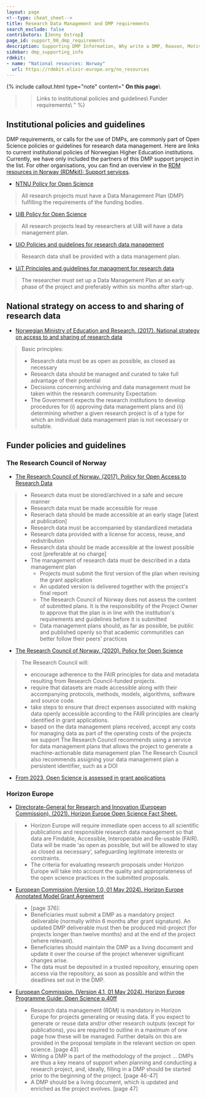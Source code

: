 ```yaml
---
layout: page
<!--type: cheat_sheet-->
title: Research Data Management and DMP requirements
search_exclude: false
contributors: [Jenny Ostrop]
page_id: support_00_dmp_requirements
description: Supporting DMP Information, Why write a DMP, Reason, Motivation, DMP requirements, Funder requirements, Institutional requirements
sidebar: dmp_supporting_info
rdmkit:
- name: "National resources: Norway"
  url: https://rdmkit.elixir-europe.org/no_resources
---
```


{% include callout.html type="note" content="
**On this page**\\
>> Links to institutional policies and guidelines\\
>> Funder requirements\\
" %}

## Institutional policies and guidelines
DMP requirements, or calls for the use of DMPs, are commonly part of Open Science policies or guidelines for research data management. Here are links to current institutional policies of Norwegian Higher Education institutions. Currently, we have only included the partners of this DMP support project in the list. For other organisations, you can find an overview in the [RDM resources in Norway (RDMkit): Support services](https://rdmkit.elixir-europe.org/no_resources#support-services).

* [NTNU Policy for Open Science](https://www.ntnu.edu/policy-for-open-science "2024-07-17")
> All research projects must have a Data Management Plan (DMP) fulfilling the requirements of the funding bodies.

* [UiB Policy for Open Science](https://www.uib.no/en/foremployees/142184/university-bergen-policy-open-science "2024-07-17")
> All research projects lead by researchers at UiB will have a data management plan.

* [UiO Policies and guidelines for research data management](https://www.uio.no/english/for-employees/support/research/research-data-management/policies-guidelines.html "2024-07-17")
> Research data shall be provided with a data management plan.

* [UiT Principles and guidelines for managment for research data](https://en.uit.no/research/research-dataportal/art?p_document_id=729171#mod_729184 "2024-07-17")
> The researcher must set up a Data Management Plan at an early phase of the project and preferably within six months after start-up.

## National strategy on access to and sharing of research data
* [Norwegian Ministry of Education and Research. (2017). National strategy on access to and sharing of research data](https://www.regjeringen.no/en/dokumenter/national-strategy-on-access-to-and-sharing-of-research-data/id2582412/ "2024-09-09")
> Basic principles:
> * Research data must be as open as possible, as closed as necessary
> * Research data should be managed and curated to take full advantage of their potential
> * Decisions concerning archiving and data management must be taken within the research community
> Expectation:
> * The Government expects the research institutions to develop procedures for (i) approving data management plans and (ii) determining whether a given research project is of a
type for which an individual data management plan is not necessary or suitable.


## Funder policies and guidelines

### The Research Council of Norway
* [The Research Council of Norway. (2017). Policy for Open Access to Research Data](https://www.forskningsradet.no/contentassets/e4cd6d2c23cf49d4989bb10c5eea087a/the-research-council-of-norways-policy-for-open-access-to-research-data.pdf "2024-09-09")
> * Research data must be stored/archived in a safe and secure manner
> * Research data must be made accessible for reuse
> * Reserach data should be made accessible at an early stage [latest at publication]
> * Research data must be accompanied by standardized metadata
> * Research data provided with a license for access, reuse, and redistribution
> * Research data should be made accessible at the lowest possible cost [preferable at no charge]
> * The management of research data must be described in a data management plan
>   * Projects must submit the first version of the plan when revising the grant application
>   * An updated version is delivered together with the project's final report
>   * The Research Council of Norway does not assess the content of submitted plans. It is the responsibility of the Project Owner to approve that the plan is in line with the institution's requirements and guidelines before it is submitted
>   * Data management plans should, as far as possible, be public and published openly so that academic communities can better follow their peers' practices
	
* [The Research Council of Norway. (2020). Policy for Open Science](https://www.forskningsradet.no/en/research-policy-strategy/open-science/policy/ "2024-09-09")
> The Research Council will:
> * encourage adherence to the FAIR principles for data and metadata resulting from Research Council-funded projects.
> * require that datasets are made accessible along with their accompanying protocols, methods, models, algorithms, software and source code.
> * take steps to ensure that direct expenses associated with making data openly accessible according to the FAIR principles are clearly identified in grant applications.
> * based on the data management plans received, accept any costs for managing data as part of the operating costs of the projects we support
> The Research Council recommends using a service for data management plans that allows the project to generate a machine-actionable data management plan
> The Research Council also recommends assigning your data management plan a persistent identifier, such as a DOI

* [From 2023, Open Science is assessed in grant applications](https://www.forskningsradet.no/en/financing/application-process/assessment-open-science/ "2024-09-09")


### Horizon Europe
* [Directorate-General for Research and Innovation (European Commission). (2021). Horizon Europe Open Science Fact Sheet.](https://doi.org/10.2777/18252)
> * Horizon Europe will require immediate open access to all scientific publications and responsible research data management so that data are Findable, Accessible, Interoperable and Re-usable (FAIR). Data will be made ‘as open as possible, but will be allowed to stay as closed as necessary’, safeguarding legitimate interests or constraints.
> * The criteria for evaluating research proposals under Horizon Europe will take into account the quality and appropriateness of the open science practices in the submitted proposals.

* [European Commission (Version 1.0, 01 May 2024). Horizon Europe Annotated Model Grant Agreement](https://ec.europa.eu/info/funding-tenders/opportunities/docs/2021-2027/common/guidance/aga_en.pdf "2024-09-09")
> * [page 376]:
> * Beneficiaries must submit a DMP as a mandatory project deliverable (normally within 6 months after grant signature). An updated DMP deliverable must then be produced mid-project (for projects longer than twelve months) and at the end of the project (where relevant).
> * Beneficiaries should maintain the DMP as a living document and update it over the course of the project whenever significant changes arise.
> * The data must be deposited in a trusted repository, ensuring open access via the repository, as soon as possible and within the deadlines set out in the DMP.
	
* [European Commission. (Version 4.1, 01 May 2024). Horizon Europe Programme Guide: Open Science p.40ff](https://ec.europa.eu/info/funding-tenders/opportunities/docs/2021-2027/horizon/guidance/programme-guide_horizon_en.pdf "2024-09-09")
> * Research data management (RDM) is mandatory in Horizon Europe for projects generating or reusing data. If you expect to generate or reuse data and/or other research outputs (except for publications), you are required to outline in a maximum of one page how these will be managed. Further details on this are provided in the proposal template in the relevant section on open science. [page 43]
> * Writing a DMP is part of the methodology of the project … DMPs are thus a key means of support when planning and conducting a research project, and, ideally, filling in a DMP should be started prior to the beginning of the project. [page 46-47]
> * A DMP should be a living document, which is updated and enriched as the project evolves. [page 47]

